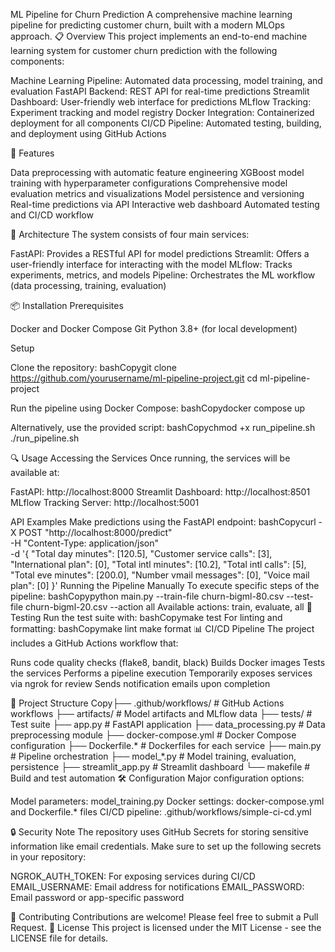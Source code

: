 ML Pipeline for Churn Prediction
A comprehensive machine learning pipeline for predicting customer churn, built with a modern MLOps approach.
📋 Overview
This project implements an end-to-end machine learning system for customer churn prediction with the following components:

Machine Learning Pipeline: Automated data processing, model training, and evaluation
FastAPI Backend: REST API for real-time predictions
Streamlit Dashboard: User-friendly web interface for predictions
MLflow Tracking: Experiment tracking and model registry
Docker Integration: Containerized deployment for all components
CI/CD Pipeline: Automated testing, building, and deployment using GitHub Actions

🚀 Features

Data preprocessing with automatic feature engineering
XGBoost model training with hyperparameter configurations
Comprehensive model evaluation metrics and visualizations
Model persistence and versioning
Real-time predictions via API
Interactive web dashboard
Automated testing and CI/CD workflow

🔧 Architecture
The system consists of four main services:

FastAPI: Provides a RESTful API for model predictions
Streamlit: Offers a user-friendly interface for interacting with the model
MLflow: Tracks experiments, metrics, and models
Pipeline: Orchestrates the ML workflow (data processing, training, evaluation)

📦 Installation
Prerequisites

Docker and Docker Compose
Git
Python 3.8+ (for local development)

Setup

Clone the repository:
bashCopygit clone https://github.com/yourusername/ml-pipeline-project.git
cd ml-pipeline-project

Run the pipeline using Docker Compose:
bashCopydocker compose up

Alternatively, use the provided script:
bashCopychmod +x run_pipeline.sh
./run_pipeline.sh


🔍 Usage
Accessing the Services
Once running, the services will be available at:

FastAPI: http://localhost:8000
Streamlit Dashboard: http://localhost:8501
MLflow Tracking Server: http://localhost:5001

API Examples
Make predictions using the FastAPI endpoint:
bashCopycurl -X POST "http://localhost:8000/predict" \
  -H "Content-Type: application/json" \
  -d '{
    "Total day minutes": [120.5],
    "Customer service calls": [3],
    "International plan": [0],
    "Total intl minutes": [10.2],
    "Total intl calls": [5],
    "Total eve minutes": [200.0],
    "Number vmail messages": [0],
    "Voice mail plan": [0]
  }'
Running the Pipeline Manually
To execute specific steps of the pipeline:
bashCopypython main.py --train-file churn-bigml-80.csv --test-file churn-bigml-20.csv --action all
Available actions: train, evaluate, all
🧪 Testing
Run the test suite with:
bashCopymake test
For linting and formatting:
bashCopymake lint
make format
📊 CI/CD Pipeline
The project includes a GitHub Actions workflow that:

Runs code quality checks (flake8, bandit, black)
Builds Docker images
Tests the services
Performs a pipeline execution
Temporarily exposes services via ngrok for review
Sends notification emails upon completion

📄 Project Structure
Copy├── .github/workflows/   # GitHub Actions workflows
├── artifacts/           # Model artifacts and MLflow data
├── tests/               # Test suite
├── app.py               # FastAPI application
├── data_processing.py   # Data preprocessing module
├── docker-compose.yml   # Docker Compose configuration
├── Dockerfile.*         # Dockerfiles for each service
├── main.py              # Pipeline orchestration
├── model_*.py           # Model training, evaluation, persistence
├── streamlit_app.py     # Streamlit dashboard
└── makefile             # Build and test automation
🛠️ Configuration
Major configuration options:

Model parameters: model_training.py
Docker settings: docker-compose.yml and Dockerfile.* files
CI/CD pipeline: .github/workflows/simple-ci-cd.yml

🔒 Security Note
The repository uses GitHub Secrets for storing sensitive information like email credentials. Make sure to set up the following secrets in your repository:

NGROK_AUTH_TOKEN: For exposing services during CI/CD
EMAIL_USERNAME: Email address for notifications
EMAIL_PASSWORD: Email password or app-specific password

🤝 Contributing
Contributions are welcome! Please feel free to submit a Pull Request.
📜 License
This project is licensed under the MIT License - see the LICENSE file for details.
